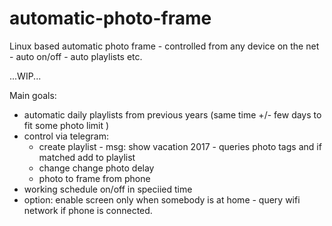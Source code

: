 # automatic-photo-frame
Linux based automatic photo frame - controlled from any device on the net - auto on/off - auto playlists etc.

...WIP...

Main goals:
- automatic daily playlists from previous years (same time +/- few days to fit some photo limit )
- control via telegram:
    - create playlist - msg: show vacation 2017 - queries photo tags and if matched add to playlist
    - change change photo delay 
    -  photo to frame from phone
- working schedule on/off in speciied time
- option: enable screen only when somebody is at home - query wifi network if phone is connected.

